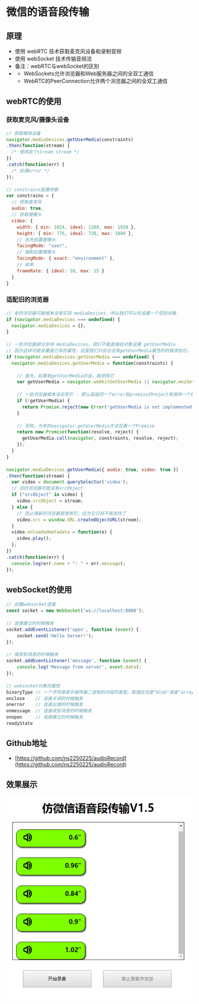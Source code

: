 # 微信的语音段传输

## 原理

* 使用 webRTC 技术获取麦克风设备和录制音频
* 使用 webSocket 技术传输音频流
* 备注：webRTC与webSocket的区别
* * WebSockets允许浏览器和Web服务器之间的全双工通信
  * WebRTC的PeerConnection允许两个浏览器之间的全双工通信

## webRTC的使用

### 获取麦克风/摄像头设备

```javascript
// 获取媒体设备
navigator.mediaDevices.getUserMedia(constraints)
.then(function(stream) {
  /* 使用这个stream stream */
})
.catch(function(err) {
  /* 处理error */
});

// constrains配置参数
var constrains = {
  // 获取麦克风
  audio: true,
  // 获取摄像头
  video: {
    width: { min: 1024, ideal: 1280, max: 1920 },
    height: { min: 776, ideal: 720, max: 1080 },
    // 优先前置摄像头
    facingMode: "user",
    // 强制后置摄像头
    facingMode: { exact: "environment" },
    // 帧率
    frameRate: { ideal: 10, max: 15 }
  }
}
```

### 适配旧的浏览器

```javascript
// 老的浏览器可能根本没有实现 mediaDevices，所以我们可以先设置一个空的对象
if (navigator.mediaDevices === undefined) {
  navigator.mediaDevices = {};
}

// 一些浏览器部分支持 mediaDevices。我们不能直接给对象设置 getUserMedia 
// 因为这样可能会覆盖已有的属性。这里我们只会在没有getUserMedia属性的时候添加它。
if (navigator.mediaDevices.getUserMedia === undefined) {
  navigator.mediaDevices.getUserMedia = function(constraints) {

    // 首先，如果有getUserMedia的话，就获得它
    var getUserMedia = navigator.webkitGetUserMedia || navigator.mozGetUserMedia;

    // 一些浏览器根本没实现它 - 那么就返回一个error到promise的reject来保持一个统一的接口
    if (!getUserMedia) {
      return Promise.reject(new Error('getUserMedia is not implemented in this browser'));
    }

    // 否则，为老的navigator.getUserMedia方法包裹一个Promise
    return new Promise(function(resolve, reject) {
      getUserMedia.call(navigator, constraints, resolve, reject);
    });
  }
}

navigator.mediaDevices.getUserMedia({ audio: true, video: true })
.then(function(stream) {
  var video = document.querySelector('video');
  // 旧的浏览器可能没有srcObject
  if ("srcObject" in video) {
    video.srcObject = stream;
  } else {
    // 防止再新的浏览器里使用它，应为它已经不再支持了
    video.src = window.URL.createObjectURL(stream);
  }
  video.onloadedmetadata = function(e) {
    video.play();
  };
})
.catch(function(err) {
  console.log(err.name + ": " + err.message);
});
```

## webSocket的使用

```javascript
// 创建websocket连接
const socket = new WebSocket('ws://localhost:8080');

// 连接建立的时候触发
socket.addEventListener('open', function (event) {
    socket.send('Hello Server!');
});

// 接受到消息的时候触发
socket.addEventListener('message', function (event) {
    console.log('Message from server', event.data);
});

// websocket对象的属性
binaryType // 一个字符串表示被传输二进制的内容的类型。取值应当是"blob"或者"arraybuffer"。
onclose    // 连接关闭的时候触发
onerror    // 连接出错的时候触发
onmessage  // 连接收到消息的时候触发
onopen     // 连接建立的时候触发
readyState 	
```

## Github地址

* [https://github.com/ns2250225/audioRecord](https://github.com/ns2250225/audioRecord)

## 效果展示

![](../.gitbook/assets/1%20%282%29.png)

